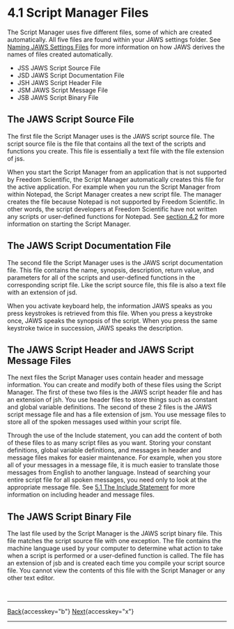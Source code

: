 # 4.1 Script Manager Files

The Script Manager uses five different files, some of which are created
automatically. All five files are found within your JAWS settings
folder. See [Naming JAWS Settings Files](Appendix_D.htm) for more
information on how JAWS derives the names of files created
automatically.

- JSS JAWS Script Source File
- JSD JAWS Script Documentation File
- JSH JAWS Script Header File
- JSM JAWS Script Message File
- JSB JAWS Script Binary File

## The JAWS Script Source File

The first file the Script Manager uses is the JAWS script source file.
The script source file is the file that contains all the text of the
scripts and functions you create. This file is essentially a text file
with the file extension of jss.

When you start the Script Manager from an application that is not
supported by Freedom Scientific, the Script Manager automatically
creates this file for the active application. For example when you run
the Script Manager from within Notepad, the Script Manager creates a new
script file. The manager creates the file because Notepad is not
supported by Freedom Scientific. In other words, the script developers
at Freedom Scientific have not written any scripts or user-defined
functions for Notepad. See [section
4.2](04-2_StartingTheScriptManager.htm) for more information on starting
the Script Manager.

## The JAWS Script Documentation File

The second file the Script Manager uses is the JAWS script documentation
file. This file contains the name, synopsis, description, return value,
and parameters for all of the scripts and user-defined functions in the
corresponding script file. Like the script source file, this file is
also a text file with an extension of jsd.

When you activate keyboard help, the information JAWS speaks as you
press keystrokes is retrieved from this file. When you press a keystroke
once, JAWS speaks the synopsis of the script. When you press the same
keystroke twice in succession, JAWS speaks the description.

## The JAWS Script Header and JAWS Script Message Files

The next files the Script Manager uses contain header and message
information. You can create and modify both of these files using the
Script Manager. The first of these two files is the JAWS script header
file and has an extension of jsh. You use header files to store things
such as constant and global variable definitions. The second of these 2
files is the JAWS script message file and has a file extension of jsm.
You use message files to store all of the spoken messages used within
your script file.

Through the use of the Include statement, you can add the content of
both of these files to as many script files as you want. Storing your
constant definitions, global variable definitions, and messages in
header and message files makes for easier maintenance. For example, when
you store all of your messages in a message file, it is much easier to
translate those messages from English to another language. Instead of
searching your entire script file for all spoken messages, you need only
to look at the appropriate message file. See [5.1 The Include
Statement](05-1_BeforeYouStart.htm#include) for more information on
including header and message files.

## The JAWS Script Binary File

The last file used by the Script Manager is the JAWS script binary file.
This file matches the script source file with one exception. The file
contains the machine language used by your computer to determine what
action to take when a script is performed or a user-defined function is
called. The file has an extension of jsb and is created each time you
compile your script source file. You cannot view the contents of this
file with the Script Manager or any other text editor.

 

  ---------------------------------------------------------- -- ----------------------------------------------------------
  [Back](javascript:window.history.go(-1);){accesskey="b"}      [Next](04-2_StartingTheScriptManager.htm){accesskey="x"}
  ---------------------------------------------------------- -- ----------------------------------------------------------

